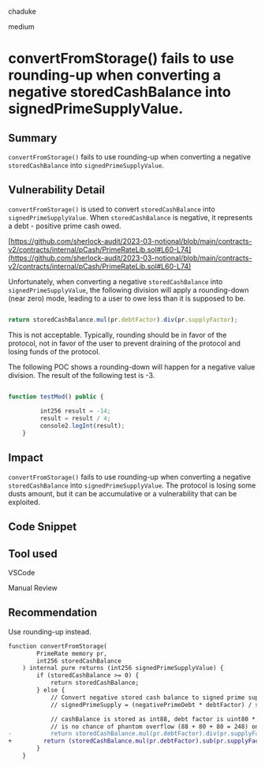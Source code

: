 chaduke

medium

# convertFromStorage() fails to use rounding-up when converting a negative storedCashBalance into signedPrimeSupplyValue.

## Summary
``convertFromStorage()`` fails to use rounding-up when converting a negative ``storedCashBalance`` into ``signedPrimeSupplyValue``.

## Vulnerability Detail
``convertFromStorage()`` is used to convert ``storedCashBalance`` into ``signedPrimeSupplyValue``. When  ``storedCashBalance`` is negative, it represents a debt - positive prime cash owed.

[https://github.com/sherlock-audit/2023-03-notional/blob/main/contracts-v2/contracts/internal/pCash/PrimeRateLib.sol#L60-L74](https://github.com/sherlock-audit/2023-03-notional/blob/main/contracts-v2/contracts/internal/pCash/PrimeRateLib.sol#L60-L74)

Unfortunately, when converting a negative  ``storedCashBalance`` into ``signedPrimeSupplyValue``, the following division will apply a rounding-down (near zero) mode, leading to a user to owe less than it is supposed to be. 

```javascript

return storedCashBalance.mul(pr.debtFactor).div(pr.supplyFactor);

```

This is not acceptable. Typically, rounding should be in favor of the protocol, not in favor of the user to prevent draining of the protocol and losing funds of the protocol. 


The following POC shows a rounding-down will happen for a negative value division. The result of the following test is -3.  

```javascript

function testMod() public {
         
         int256 result = -14;
         result = result / 4;
         console2.logInt(result);
    }


```

## Impact
``convertFromStorage()`` fails to use rounding-up when converting a negative ``storedCashBalance`` into ``signedPrimeSupplyValue``.  The protocol is losing some dusts amount, but it can be accumulative or a vulnerability that can be exploited. 


## Code Snippet

## Tool used
VSCode

Manual Review

## Recommendation
Use rounding-up instead. 

```diff
function convertFromStorage(
        PrimeRate memory pr,
        int256 storedCashBalance
    ) internal pure returns (int256 signedPrimeSupplyValue) {
        if (storedCashBalance >= 0) {
            return storedCashBalance;
        } else {
            // Convert negative stored cash balance to signed prime supply value
            // signedPrimeSupply = (negativePrimeDebt * debtFactor) / supplyFactor

            // cashBalance is stored as int88, debt factor is uint80 * uint80 so there
            // is no chance of phantom overflow (88 + 80 + 80 = 248) on mul
-           return storedCashBalance.mul(pr.debtFactor).div(pr.supplyFactor);
+         return (storedCashBalance.mul(pr.debtFactor).sub(pr.supplyFactor-1)).div(pr.supplyFactor);
        }
    }
```

